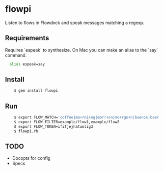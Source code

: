 flowpi
======

Listen to flows in Flowdock and speak messages matching a regexp.

Requirements
------------

Requires `espeak´ to synthesize. On Mac you can make an alias to the
´say´ command.

```bash
  alias espeak=say
```

Install
-------

```bash
    $ gem install flowpi
```

Run
---

```bash
    $ export FLOW_MATCH='coffee|mo+rni+ng|morr+on|mo+rgo+n|buenos|beer|champagne'
    $ export FLOW_FILTER=example/flow1,example/flow2
    $ export FLOW_TOKEN=ififjejhatumlig3
    $ flowpi.rb
```

TODO
----

 * Docopts for config
 * Specs
